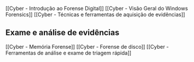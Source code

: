 [[Cyber - Introdução ao Forense Digital]]
[[Cyber - Visão Geral do Windows Forensics]]
[[Cyber - Técnicas e ferramentas de aquisição de evidências]]

## Exame e análise de evidências
[[Cyber - Memória Forense]]
[[Cyber - Forense de disco]]
[[Cyber - Ferramentas de análise e exame de triagem rápida]]